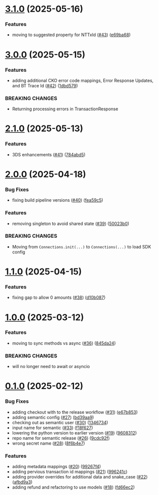 # [3.1.0](https://github.com/Basis-Theory/python-connections-sdk/compare/v3.0.0...v3.1.0) (2025-05-16)


### Features

* moving to suggested property for NTTxId ([#43](https://github.com/Basis-Theory/python-connections-sdk/issues/43)) ([e69ba68](https://github.com/Basis-Theory/python-connections-sdk/commit/e69ba68cd98b150672134fbad0008b8bccf654b0))

# [3.0.0](https://github.com/Basis-Theory/python-connections-sdk/compare/v2.1.0...v3.0.0) (2025-05-15)


### Features

* adding additional CKO error code mappings, Error Response Updates, and BT Trace Id ([#42](https://github.com/Basis-Theory/python-connections-sdk/issues/42)) ([1dbd579](https://github.com/Basis-Theory/python-connections-sdk/commit/1dbd579b97ddd821bf6631d249ccef1676884e3f))


### BREAKING CHANGES

* Returning processing errors in TransactionResponse

# [2.1.0](https://github.com/Basis-Theory/python-connections-sdk/compare/v2.0.0...v2.1.0) (2025-05-13)


### Features

* 3DS enhancements ([#41](https://github.com/Basis-Theory/python-connections-sdk/issues/41)) ([784abd5](https://github.com/Basis-Theory/python-connections-sdk/commit/784abd5fa6d3cc8028cbb52d1491ba2af4d146b4))

# [2.0.0](https://github.com/Basis-Theory/python-connections-sdk/compare/v1.1.0...v2.0.0) (2025-04-18)


### Bug Fixes

* fixing build pipeline versions ([#40](https://github.com/Basis-Theory/python-connections-sdk/issues/40)) ([fea59c5](https://github.com/Basis-Theory/python-connections-sdk/commit/fea59c579fee900854c3d7653a9fe7a65ab181a0))


### Features

* removing singleton to avoid shared state ([#39](https://github.com/Basis-Theory/python-connections-sdk/issues/39)) ([50023b0](https://github.com/Basis-Theory/python-connections-sdk/commit/50023b0a5c4806f612271bb3a82cd3a13aee19b3))


### BREAKING CHANGES

* Moving from `Connections.init(...)` to `Connections(...)` to load SDK config

# [1.1.0](https://github.com/Basis-Theory/python-connections-sdk/compare/v1.0.0...v1.1.0) (2025-04-15)


### Features

* fixing gap to allow 0 amounts ([#38](https://github.com/Basis-Theory/python-connections-sdk/issues/38)) ([d10b087](https://github.com/Basis-Theory/python-connections-sdk/commit/d10b087b7fc4fcc640ef12eb1543a10f180258c5))

# [1.0.0](https://github.com/Basis-Theory/python-connections-sdk/compare/v0.1.0...v1.0.0) (2025-03-12)


### Features

* moving to sync methods vs async ([#36](https://github.com/Basis-Theory/python-connections-sdk/issues/36)) ([845da24](https://github.com/Basis-Theory/python-connections-sdk/commit/845da24b594adccc978fa228d3c5bd6e66e9a034))


### BREAKING CHANGES

* will no longer need to await or asyncio

# [0.1.0](https://github.com/Basis-Theory/python-connections-sdk/compare/v0.0.1...v0.1.0) (2025-02-12)


### Bug Fixes

* adding checkout with to the release workflow ([#31](https://github.com/Basis-Theory/python-connections-sdk/issues/31)) ([e67b853](https://github.com/Basis-Theory/python-connections-sdk/commit/e67b853356be87fcf285b7a1d3afb26d9df3b538))
* adding semantic config ([#27](https://github.com/Basis-Theory/python-connections-sdk/issues/27)) ([bd39aa9](https://github.com/Basis-Theory/python-connections-sdk/commit/bd39aa991336e23ff644a60a98a421d88454a587))
* checking out as semantic user ([#30](https://github.com/Basis-Theory/python-connections-sdk/issues/30)) ([1346734](https://github.com/Basis-Theory/python-connections-sdk/commit/13467342ac859320fd8c63d64e50b5874a396f97))
* input name for semantic ([#33](https://github.com/Basis-Theory/python-connections-sdk/issues/33)) ([f18f627](https://github.com/Basis-Theory/python-connections-sdk/commit/f18f6279956c6087df48f2e12b92cfc17970c3e0))
* lowering the python version to earlier version ([#19](https://github.com/Basis-Theory/python-connections-sdk/issues/19)) ([9608312](https://github.com/Basis-Theory/python-connections-sdk/commit/96083129d64c07681d84dddbe656d69d85f51a50))
* repo name for semantic release ([#26](https://github.com/Basis-Theory/python-connections-sdk/issues/26)) ([9cdc92f](https://github.com/Basis-Theory/python-connections-sdk/commit/9cdc92fc37f6728b583eda9ca01e1e62548b150d))
* wrong secret name ([#28](https://github.com/Basis-Theory/python-connections-sdk/issues/28)) ([8f6b4e7](https://github.com/Basis-Theory/python-connections-sdk/commit/8f6b4e7a376b57cc7acad80355879421ffd56bc0))


### Features

* adding metadata mappings ([#20](https://github.com/Basis-Theory/python-connections-sdk/issues/20)) ([99267f4](https://github.com/Basis-Theory/python-connections-sdk/commit/99267f44c82425b71ca89f15b376c2f2aa6476ff))
* adding pervious transaction id mappings ([#21](https://github.com/Basis-Theory/python-connections-sdk/issues/21)) ([996241c](https://github.com/Basis-Theory/python-connections-sdk/commit/996241c637abe196773e6ac5f75d91aee1b8932d))
* adding provider overrides for additional data and snake_case ([#22](https://github.com/Basis-Theory/python-connections-sdk/issues/22)) ([afbd9a3](https://github.com/Basis-Theory/python-connections-sdk/commit/afbd9a399f799d9e43cc48d8ebc4afbae50d901a))
* adding refund and refactoring to use models ([#18](https://github.com/Basis-Theory/python-connections-sdk/issues/18)) ([fd66ec2](https://github.com/Basis-Theory/python-connections-sdk/commit/fd66ec29d56df479ef1c8f73b1866f31ec4cb362))
